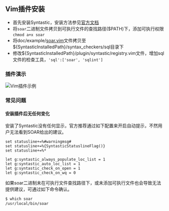 ## Vim插件安装

* 首先安装Syntastic，安装方法参见[官方文档](https://github.com/vim-syntastic/syntastic#installation)
* 将`soar`二进制文件拷贝到可执行文件的查找路径($PATH)下，添加可执行权限`chmod a+x soar`
* 将doc/example/[soar.vim](http://github.com/XiaoMi/soar/raw/master/doc/example/soar.vim)文件拷贝至${SyntasticInstalledPath}/syntax_checkers/sql目录下
* 修改${SyntasticInstalledPath}/plugin/syntastic/registry.vim文件，增加sql文件的检查工具，`'sql':['soar', 'sqlint']`

### 插件演示

![Vim插件示例](http://github.com/XiaoMi/soar/raw/master/doc/images/vim_plugin.png)

### 常见问题

#### 安装插件后无任何变化

安装了Syntastic没有任何显示，官方推荐通过如下配置来开启自动提示，不然用户无法看到SOAR给出的建议。

```vim
set statusline+=%#warningmsg#
set statusline+=%{SyntasticStatuslineFlag()}
set statusline+=%*

let g:syntastic_always_populate_loc_list = 1
let g:syntastic_auto_loc_list = 1
let g:syntastic_check_on_open = 1
let g:syntastic_check_on_wq = 0
```

如果soar二进制未在可执行文件查找路径下，或未添加可执行文件也会导致无法提供建议，可通过如下命令确认。

```bash
$ which soar
/usr/local/bin/soar
```
